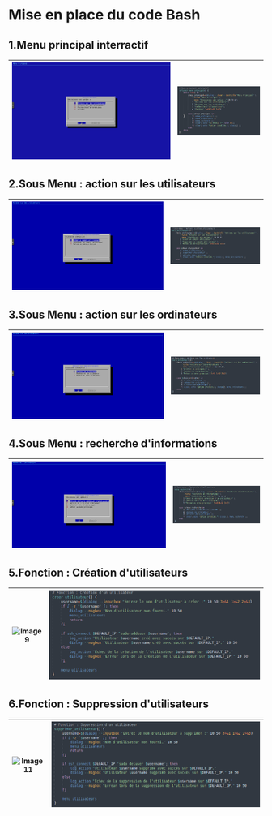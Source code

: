 # Mise en place du code Bash

## 1.Menu principal interractif 

| ![Image 1](https://github.com/WildCodeSchool/TSSR-2411-P2-G4/blob/main/screenshots/USER_GUIDE/Bash/Menu_principal.png) | ![Image 2](https://github.com/WildCodeSchool/TSSR-2411-P2-G4/blob/main/screenshots/USER_GUIDE/Bash/1_Menu_principal_interractif.PNG) |
|-------------------------|------------------------|

## 2.Sous Menu : action sur les utilisateurs 

| ![Image 3](https://github.com/WildCodeSchool/TSSR-2411-P2-G4/blob/main/screenshots/USER_GUIDE/Bash/Actions_utilisateurs.png) | ![Image 4](https://github.com/WildCodeSchool/TSSR-2411-P2-G4/blob/main/screenshots/USER_GUIDE/Bash/2_Menu_actions_sur_les_utilisateurs.PNG) |
|-------------------------|------------------------|

## 3.Sous Menu : action sur les ordinateurs 

| ![Image 5](https://github.com/WildCodeSchool/TSSR-2411-P2-G4/blob/main/screenshots/USER_GUIDE/Bash/Actions_ordinateurs.png) | ![Image 6](https://github.com/WildCodeSchool/TSSR-2411-P2-G4/blob/main/screenshots/USER_GUIDE/Bash/3_Menu_actions_sur_les_ordinateurs.PNG) |
|-------------------------|------------------------|

## 4.Sous Menu : recherche d'informations 

| ![Image 7](https://github.com/WildCodeSchool/TSSR-2411-P2-G4/blob/main/screenshots/USER_GUIDE/Bash/Recherches_Infos.png) | ![Image 8](https://github.com/WildCodeSchool/TSSR-2411-P2-G4/blob/main/screenshots/USER_GUIDE/Bash/4_Menu_recherche_informations.PNG) |
|-------------------------|------------------------|

## 5.Fonction : Création d'utilisateurs

| ![Image 9](https://github.com/WildCodeSchool/TSSR-2411-P2-G4/blob/main/screenshots/USER_GUIDE/Bash/Cr%C3%A9ation_Utilisateur.png) | ![Image 10](https://github.com/WildCodeSchool/TSSR-2411-P2-G4/blob/main/screenshots/USER_GUIDE/Bash/5_Fonction_creation_utilisateur.PNG) |
|-------------------------|------------------------|

## 6.Fonction : Suppression d'utilisateurs

| ![Image 11](https://github.com/WildCodeSchool/TSSR-2411-P2-G4/blob/main/screenshots/USER_GUIDE/Bash/Cr%C3%A9ation_Utilisateur.png) | ![Image 12](https://github.com/WildCodeSchool/TSSR-2411-P2-G4/blob/main/screenshots/USER_GUIDE/Bash/6_Fonction_suppression_utilisateur.PNG) |
|-------------------------|------------------------|
